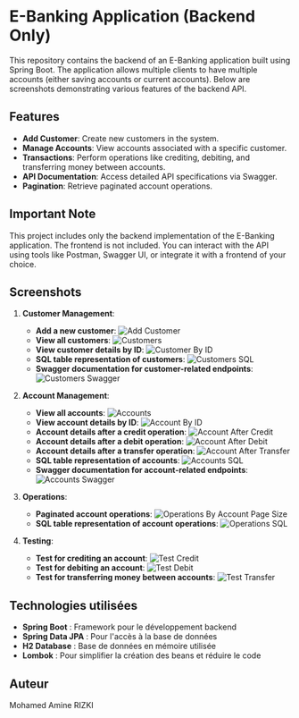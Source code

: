 # E-Banking Application (Backend Only)

This repository contains the backend of an E-Banking application built using Spring Boot. The application allows multiple clients to have multiple accounts (either saving accounts or current accounts). Below are screenshots demonstrating various features of the backend API.

## Features

- **Add Customer**: Create new customers in the system.
- **Manage Accounts**: View accounts associated with a specific customer.
- **Transactions**: Perform operations like crediting, debiting, and transferring money between accounts.
- **API Documentation**: Access detailed API specifications via Swagger.
- **Pagination**: Retrieve paginated account operations.

## Important Note

This project includes only the backend implementation of the E-Banking application. The frontend is not included. You can interact with the API using tools like Postman, Swagger UI, or integrate it with a frontend of your choice.

## Screenshots

1. **Customer Management**:

    - **Add a new customer**:
      ![Add Customer](Screenshots/AddCustomer.png)
    - **View all customers**:
      ![Customers](Screenshots/customers.png)
    - **View customer details by ID**:
      ![Customer By ID](Screenshots/customerById.png)
    - **SQL table representation of customers**:
      ![Customers SQL](Screenshots/customersSQL.png)
    - **Swagger documentation for customer-related endpoints**:
      ![Customers Swagger](Screenshots/customersSwagger.png)

2. **Account Management**:

    - **View all accounts**:
      ![Accounts](Screenshots/accounts.png)
    - **View account details by ID**:
      ![Account By ID](Screenshots/accountById.png)
    - **Account details after a credit operation**:
      ![Account After Credit](Screenshots/AccountAfterCredit.png)
    - **Account details after a debit operation**:
      ![Account After Debit](Screenshots/AccountAfterDebit.png)
    - **Account details after a transfer operation**:
      ![Account After Transfer](Screenshots/accountAfterTransfer.png)
    - **SQL table representation of accounts**:
      ![Accounts SQL](Screenshots/accountsSQL.png)
    - **Swagger documentation for account-related endpoints**:
      ![Accounts Swagger](Screenshots/accountsSwagger.png)

3. **Operations**:

    - **Paginated account operations**:
      ![Operations By Account Page Size](Screenshots/operationsByAccPageSize.png)
    - **SQL table representation of account operations**:
      ![Operations SQL](Screenshots/operationsSQL.png)

4. **Testing**:

    - **Test for crediting an account**:
      ![Test Credit](Screenshots/testCredit.png)
    - **Test for debiting an account**:
      ![Test Debit](Screenshots/testDebit.png)
    - **Test for transferring money between accounts**:
      ![Test Transfer](Screenshots/testTransfert.png)


## Technologies utilisées
- **Spring Boot** : Framework pour le développement backend
- **Spring Data JPA** : Pour l'accès à la base de données
- **H2 Database** : Base de données en mémoire utilisée
- **Lombok** : Pour simplifier la création des beans et réduire le code


## Auteur
Mohamed Amine RIZKI